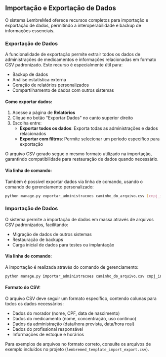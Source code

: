 ## Importação e Exportação de Dados

O sistema LembreMed oferece recursos completos para importação e exportação de dados, permitindo a interoperabilidade e backup de informações essenciais.

### Exportação de Dados

A funcionalidade de exportação permite extrair todos os dados de administrações de medicamentos e informações relacionadas em formato CSV padronizado. Este recurso é especialmente útil para:

- Backup de dados
- Análise estatística externa
- Geração de relatórios personalizados
- Compartilhamento de dados com outros sistemas

#### Como exportar dados:

1. Acesse a página de **Relatórios**
2. Clique no botão "Exportar Dados" no canto superior direito
3. Escolha entre:
   - **Exportar todos os dados**: Exporta todas as administrações e dados relacionados
   - **Exportar com filtros**: Permite selecionar um período específico para exportação

O arquivo CSV gerado segue o mesmo formato utilizado na importação, garantindo compatibilidade para restauração de dados quando necessário.

#### Via linha de comando:

Também é possível exportar dados via linha de comando, usando o comando de gerenciamento personalizado:

```bash
python manage.py exportar_administracoes caminho_do_arquivo.csv [cnpj_instituicao] [--periodo_inicio YYYY-MM-DD] [--periodo_fim YYYY-MM-DD]
```

### Importação de Dados

O sistema permite a importação de dados em massa através de arquivos CSV padronizados, facilitando:

- Migração de dados de outros sistemas
- Restauração de backups
- Carga inicial de dados para testes ou implantação

#### Via linha de comando:

A importação é realizada através do comando de gerenciamento:

```bash
python manage.py importar_administracoes caminho_do_arquivo.csv cnpj_instituicao
```

#### Formato do CSV:

O arquivo CSV deve seguir um formato específico, contendo colunas para todos os dados necessários:
- Dados do morador (nome, CPF, data de nascimento)
- Dados do medicamento (nome, concentração, uso contínuo)
- Dados da administração (data/hora prevista, data/hora real)
- Dados do profissional responsável
- Informações de estoque e horários

Para exemplos de arquivos no formato correto, consulte os arquivos de exemplo incluídos no projeto (`lembremed_template_import_export.csv`).
